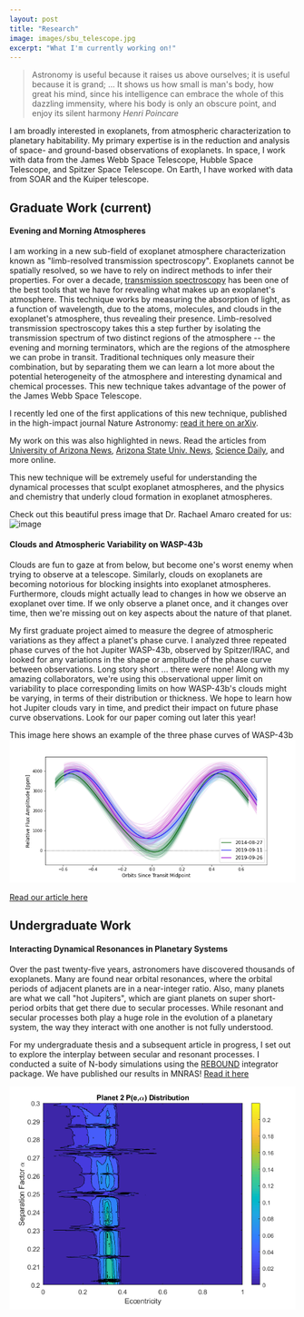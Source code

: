 ```yaml
---
layout: post
title: "Research"
image: images/sbu_telescope.jpg
excerpt: "What I'm currently working on!"
---
```


> Astronomy is useful because it raises us above ourselves; it is useful because it is grand; ... It shows us how small is man's body, how great his mind, since his intelligence can embrace the whole of this dazzling immensity, where his body is only an obscure point, and enjoy its silent harmony
> <cite> Henri Poincare

I am broadly interested in exoplanets, from atmospheric characterization to planetary habitability. My primary expertise is in the reduction and analysis of space- and ground-based observations of exoplanets. In space, I work with data from the James Webb Space Telescope, Hubble Space Telescope, and Spitzer Space Telescope. On Earth, I have worked with data from SOAR and the Kuiper telescope. 

## Graduate Work (current)

#### Evening and Morning Atmospheres
I am working in a new sub-field of exoplanet atmosphere characterization known as "limb-resolved transmission spectroscopy". Exoplanets cannot be spatially resolved, so we have to rely on indirect methods to infer their properties. For over a decade, [transmission spectroscopy](https://webbtelescope.org/contents/articles/spectroscopy-101--types-of-spectra-and-spectroscopy) has been one of the best tools that we have for revealing what makes up an exoplanet's atmosphere. This technique works by measuring the absorption of light, as a function of wavelength, due to the atoms, molecules, and clouds in the exoplanet's atmosphere, thus revealing their presence. Limb-resolved transmission spectroscopy takes this a step further by isolating the transmission spectrum of two distinct regions of the atmosphere -- the evening and morning terminators, which are the regions of the atmosphere we can probe in transit. Traditional techniques only measure their combination, but by separating them we can learn a lot more about the potential heterogeneity of the atmosphere and interesting dynamical and chemical processes. This new technique takes advantage of the power of the James Webb Space Telescope. 

I recently led one of the first applications of this new technique, published in the high-impact journal Nature Astronomy: [read it here on arXiv](https://arxiv.org/abs/2406.09863).

My work on this was also highlighted in news. Read the articles from [University of Arizona News](https://news.arizona.edu/news/astronomers-catch-glimpse-uniquely-inflated-and-asymmetric-exoplanet), [Arizona State Univ. News](https://news.asu.edu/20240924-science-and-technology-more-munch-popcorn-planet-unveils-new-atmospheric-details), [Science Daily](https://www.sciencedaily.com/releases/2024/09/240924123003.htm), and more online. 

This new technique will be extremely useful for understanding the dynamical processes that sculpt exoplanet atmospheres, and the physics and chemistry that underly cloud formation in exoplanet atmospheres. 

Check out this beautiful press image that Dr. Rachael Amaro created for us:
![image](../images/NA_coverart_submission)
  
#### Clouds and Atmospheric Variability on WASP-43b
Clouds are fun to gaze at from below, but become one's worst enemy when trying to observe at a telescope. Similarly, clouds on exoplanets are becoming notorious for blocking insights into exoplanet atmospheres. Furthermore, clouds might actually lead to changes in how we observe an exoplanet over time. If we only observe a planet once, and it changes over time, then we're missing out on key aspects about the nature of that planet. 
  
My first graduate project aimed to measure the degree of atmospheric variations as they affect a planet's phase curve. I analyzed three repeated phase curves of the hot Jupiter WASP-43b, observed by Spitzer/IRAC, and looked for any variations in the shape or amplitude of the phase curve between observations. Long story short ... there were none! Along with my amazing collaborators, we're using this observational upper limit on variability to place corresponding limits on how WASP-43b's clouds might be varying, in terms of their distribution or thickness. We hope to learn how hot Jupiter clouds vary in time, and predict their impact on future phase curve observations. Look for our paper coming out later this year!
  
This image here shows an example of the three phase curves of WASP-43b
![test](../images/pccomparison_indivs.png)

[Read our article here](https://ui.adsabs.harvard.edu/abs/2023AJ....165..107M/abstract)

## Undergraduate Work

#### Interacting Dynamical Resonances in Planetary Systems
Over the past twenty-five years, astronomers have discovered thousands of exoplanets. Many are found near orbital resonances, where the orbital periods of adjacent planets are in a near-integer ratio. Also, many planets are what we call "hot Jupiters", which are giant planets on super short-period orbits that get there due to secular processes. While resonant and secular processes both play a huge role in the evolution of a planetary system, the way they interact with one another is not fully understood. 

For my undergraduate thesis and a subsequent article in progress, I set out to explore the interplay between secular and resonant processes. I conducted a suite of N-body simulations using the [REBOUND](https://rebound.readthedocs.io/en/latest/) integrator package. We have published our results in MNRAS! [Read it here](https://ui.adsabs.harvard.edu/abs/2022MNRAS.512.2750M/abstract)

![](../images/p2e2map.png)
